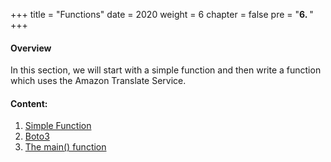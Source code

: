 +++
title = "Functions"
date = 2020
weight = 6
chapter = false
pre = "<b>6. </b>"
+++
#### Overview

In this section, we will start with a simple function and then write a function which uses the Amazon Translate Service.


#### Content:
1. [Simple Function](6.1-simple-function/)
2. [Boto3](6.2-boto3/)
3. [The main() function](6.3-main-function/)